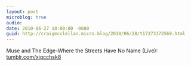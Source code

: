 ```yaml
---
layout: post
microblog: true
audio: 
date: 2010-06-27 18:00:00 -0600
guid: http://craigmcclellan.micro.blog/2010/06/28/t17273372569.html
---
```

Muse and The Edge-Where the Streets Have No Name (Live): [tumblr.com/xiqcchsk8](http://tumblr.com/xiqcchsk8)
